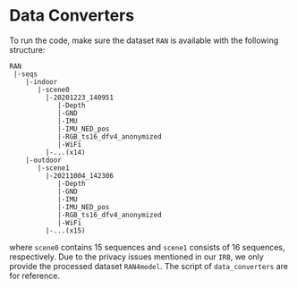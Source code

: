 # Data Converters

To run the code, make sure the dataset ```RAN``` is available with the following structure:
```
RAN
 |-seqs
    |-indoor
       |-scene0
         |-20201223_140951
            |-Depth
            |-GND
            |-IMU
            |-IMU_NED_pos
            |-RGB_ts16_dfv4_anonymized
            |-WiFi
         |-...(x14)
    |-outdoor
       |-scene1
         |-20211004_142306
            |-Depth
            |-GND
            |-IMU
            |-IMU_NED_pos
            |-RGB_ts16_dfv4_anonymized
            |-WiFi
         |-...(x15)
```
where ```scene0``` contains 15 sequences and ```scene1``` consists of 16 sequences, respectively. Due to the privacy issues mentioned in our ```IRB```, we only provide the processed dataset ```RAN4model```. The script of ```data_converters``` are for reference.
